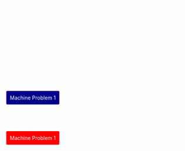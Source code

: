 <body style="background-image: url('https://developer-blogs.nvidia.com/wp-content/uploads/2023/06/deep-learning-visual.png'); background-size: cover; background-attachment: fixed; padding: 100px; color: white;">
</body>

## "Link and Compilation of Machine Problem or Laboratory Work using github"

### I'm Lesly-Ann B. Victoria from BSCS-IS-4B. 
### Welcome to my compilation of Machine Problem and Google Colab Laboratory Work for CSST106 - Perception and Computer Vision Course. 

### My Machine Problem
<a style="color:white; padding: 10px; border-radius: 5px; text-decoration:none; display: inline-block; margin-bottom: 10px; background-color:darkblue; border: 2px solid white;" href="https://github.com/LeslyVictoria2/CSST106-CS4B/blob/main/4B_VICTORIA_MP1">Machine Problem 1</a>

### Google Colab Laboratory Work 
<a style="color:white; padding: 10px; border-radius: 5px; text-decoration:none; display: inline-block; margin-bottom: 10px; background-color:red; border: 2px solid white;" href="https://github.com/LeslyVictoria2/CSST106-CS4B/blob/main/4B_VICTORIA_MP1.ipynb">Machine Problem 1</a>
